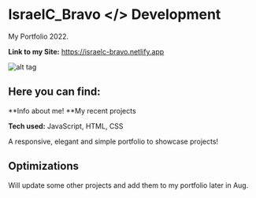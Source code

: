 # IsraelC_Bravo </> Development

My Portfolio 2022.

**Link to my Site:** https://israelc-bravo.netlify.app

![alt tag](https://i.imgur.com/urudSDG.gif)

## Here you can find:
**Info about me!
**My recent projects

**Tech used:** JavaScript, HTML, CSS

A responsive, elegant and simple portfolio to showcase projects!

## Optimizations

Will update some other projects and add them to my portfolio later in Aug.


